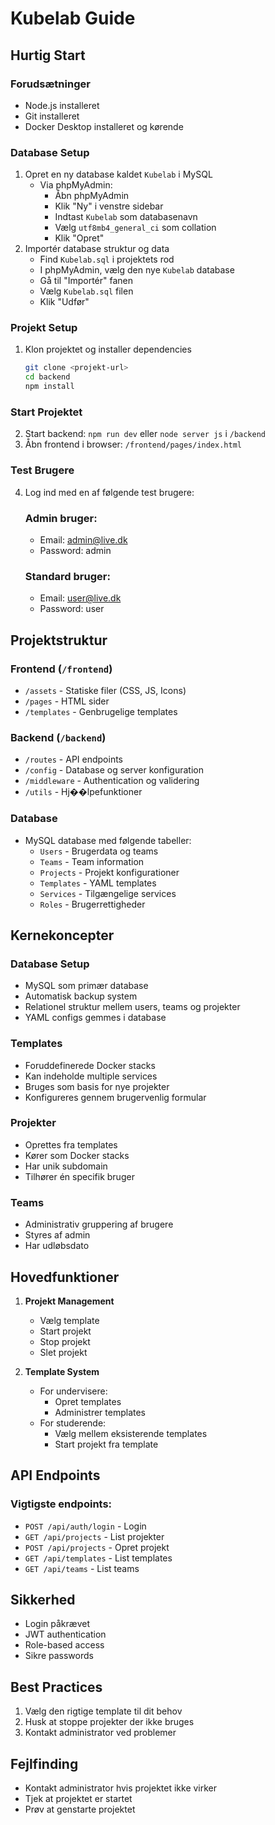 # Kubelab Guide

## Hurtig Start
### Forudsætninger
- Node.js installeret
- Git installeret
- Docker Desktop installeret og kørende

### Database Setup
1. Opret en ny database kaldet `Kubelab` i MySQL
   - Via phpMyAdmin:
     - Åbn phpMyAdmin
     - Klik "Ny" i venstre sidebar
     - Indtast `Kubelab` som databasenavn
     - Vælg `utf8mb4_general_ci` som collation
     - Klik "Opret"
2. Importér database struktur og data
   - Find `Kubelab.sql` i projektets rod
   - I phpMyAdmin, vælg den nye `Kubelab` database
   - Gå til "Importér" fanen
   - Vælg `Kubelab.sql` filen
   - Klik "Udfør"

### Projekt Setup
1. Klon projektet og installer dependencies
   ```bash
   git clone <projekt-url>
   cd backend
   npm install
   ```

### Start Projektet
2. Start backend: `npm run dev` eller `node server js` i `/backend`
3. Åbn frontend i browser: `/frontend/pages/index.html`

### Test Brugere
4. Log ind med en af følgende test brugere:
   ### Admin bruger:
   - Email: admin@live.dk
   - Password: admin
   
   ### Standard bruger:
   - Email: user@live.dk
   - Password: user

## Projektstruktur
### Frontend (`/frontend`)
- `/assets` - Statiske filer (CSS, JS, Icons)
- `/pages` - HTML sider
- `/templates` - Genbrugelige templates

### Backend (`/backend`)
- `/routes` - API endpoints
- `/config` - Database og server konfiguration
- `/middleware` - Authentication og validering
- `/utils` - Hj��lpefunktioner

### Database
- MySQL database med følgende tabeller:
  - `Users` - Brugerdata og teams
  - `Teams` - Team information
  - `Projects` - Projekt konfigurationer
  - `Templates` - YAML templates
  - `Services` - Tilgængelige services
  - `Roles` - Brugerrettigheder

## Kernekoncepter

### Database Setup
- MySQL som primær database
- Automatisk backup system
- Relationel struktur mellem users, teams og projekter
- YAML configs gemmes i database

### Templates
- Foruddefinerede Docker stacks
- Kan indeholde multiple services
- Bruges som basis for nye projekter
- Konfigureres gennem brugervenlig formular

### Projekter
- Oprettes fra templates
- Kører som Docker stacks
- Har unik subdomain
- Tilhører én specifik bruger

### Teams
- Administrativ gruppering af brugere
- Styres af admin
- Har udløbsdato

## Hovedfunktioner
1. **Projekt Management**
   - Vælg template
   - Start projekt
   - Stop projekt
   - Slet projekt

2. **Template System**
   - For undervisere:
     - Opret templates
     - Administrer templates
   - For studerende:
     - Vælg mellem eksisterende templates
     - Start projekt fra template

## API Endpoints
### Vigtigste endpoints:
- `POST /api/auth/login` - Login
- `GET /api/projects` - List projekter
- `POST /api/projects` - Opret projekt
- `GET /api/templates` - List templates
- `GET /api/teams` - List teams

## Sikkerhed
- Login påkrævet
- JWT authentication
- Role-based access
- Sikre passwords

## Best Practices
1. Vælg den rigtige template til dit behov
2. Husk at stoppe projekter der ikke bruges
3. Kontakt administrator ved problemer

## Fejlfinding
- Kontakt administrator hvis projektet ikke virker
- Tjek at projektet er startet
- Prøv at genstarte projektet